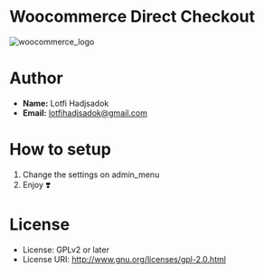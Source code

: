 # Woocommerce Direct Checkout
![woocommerce_logo](https://www.styleworks.com.uy/wp-content/uploads/2017/08/woocommerce-logo.png)
# Author
- **Name:** Lotfi Hadjsadok <br />
- **Email:** [lotfihadjsadok@gmail.com](mailto:lotfihadjsadok@gmail.com)
# How to setup
1. Change the settings on admin_menu
2. Enjoy :heavy_heart_exclamation:
# License
- License: GPLv2 or later
- License URI: http://www.gnu.org/licenses/gpl-2.0.html
